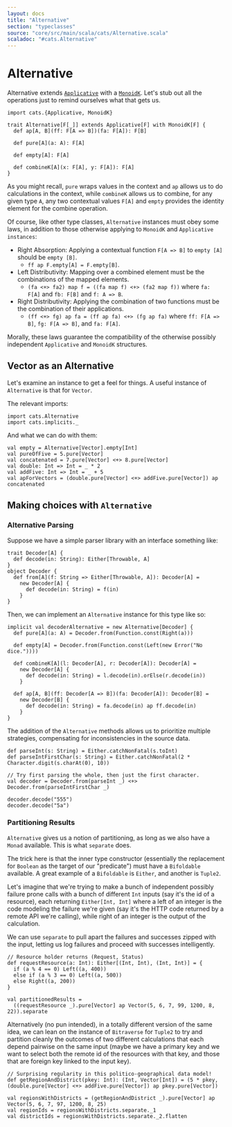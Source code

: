 ```yaml
---
layout: docs
title: "Alternative"
section: "typeclasses"
source: "core/src/main/scala/cats/Alternative.scala"
scaladoc: "#cats.Alternative"
---
```

# Alternative
Alternative extends [`Applicative`](`applicative.html`) with a [`MonoidK`](`monoidk.html`).
Let's stub out all the operations just to remind ourselves what that gets us.

```tut:book:silent
import cats.{Applicative, MonoidK}

trait Alternative[F[_]] extends Applicative[F] with MonoidK[F] {
  def ap[A, B](ff: F[A => B])(fa: F[A]): F[B]

  def pure[A](a: A): F[A]

  def empty[A]: F[A]

  def combineK[A](x: F[A], y: F[A]): F[A]
}
```

As you might recall, `pure` wraps values in the context and `ap` allows us to do calculations in the context, while `combineK` allows us to combine, for any given type `A`, any two contextual values `F[A]` and `empty` provides the identity element for the combine operation.

Of course, like other type classes, `Alternative` instances must obey some laws, in addition to those otherwise applying to `MonoidK` and `Applicative instances`:

* Right Absorption: Applying a contextual function `F[A => B]` to `empty [A]` should be `empty [B]`.
  * `ff ap F.empty[A] = F.empty[B]`.
* Left Distributivity:  Mapping over a combined element must be the combinations of the mapped elements.
  * `(fa <+> fa2) map f = ((fa map f) <+> (fa2 map f))` where `fa: F[A]` and `fb: F[B]` and `f: A => B`.
* Right Distributivity: Applying the combination of two functions must be the combination of their applications.
  * `(ff <+> fg) ap fa = (ff ap fa) <+> (fg ap fa)` where `ff: F[A => B]`, `fg: F[A => B]`, and `fa: F[A]`.

Morally, these laws guarantee the compatibility of the otherwise possibly independent `Applicative` and `MonoidK` structures.

## Vector as an Alternative

Let's examine an instance to get a feel for things. A useful instance of `Alternative` is that for `Vector`.

The relevant imports:

```tut:book:reset:silent
import cats.Alternative
import cats.implicits._
```

And what we can do with them:

```tut:book
val empty = Alternative[Vector].empty[Int]
val pureOfFive = 5.pure[Vector]
val concatenated = 7.pure[Vector] <+> 8.pure[Vector]
val double: Int => Int = _ * 2
val addFive: Int => Int = _ + 5
val apForVectors = (double.pure[Vector] <+> addFive.pure[Vector]) ap concatenated
```

## Making choices with `Alternative`

### Alternative Parsing

Suppose we have a simple parser library with an interface something like:

```tut:book
trait Decoder[A] {
  def decode(in: String): Either[Throwable, A]
}
object Decoder {
  def from[A](f: String => Either[Throwable, A]): Decoder[A] =
    new Decoder[A] {
      def decode(in: String) = f(in)
    }
}
```

Then, we can implement an `Alternative` instance for this type like so:

```tut:book
implicit val decoderAlternative = new Alternative[Decoder] {
  def pure[A](a: A) = Decoder.from(Function.const(Right(a)))

  def empty[A] = Decoder.from(Function.const(Left(new Error("No dice."))))

  def combineK[A](l: Decoder[A], r: Decoder[A]): Decoder[A] =
    new Decoder[A] {
      def decode(in: String) = l.decode(in).orElse(r.decode(in))
    }

  def ap[A, B](ff: Decoder[A => B])(fa: Decoder[A]): Decoder[B] =
    new Decoder[B] {
      def decode(in: String) = fa.decode(in) ap ff.decode(in)
    }
}
```

The addition of the `Alternative` methods allows us to prioritize multiple strategies, compensating for inconsistencies in the source data.

```tut:book
def parseInt(s: String) = Either.catchNonFatal(s.toInt)
def parseIntFirstChar(s: String) = Either.catchNonFatal(2 * Character.digit(s.charAt(0), 10))

// Try first parsing the whole, then just the first character.
val decoder = Decoder.from(parseInt _) <+> Decoder.from(parseIntFirstChar _)

decoder.decode("555")
decoder.decode("5a")
```

### Partitioning Results

`Alternative` gives us a notion of partitioning, as long as we also have a `Monad` available. This is what `separate` does.

The trick here is that the inner type constructor (essentially the replacement for `Boolean` as the target of our "predicate") must have a `Bifoldable` available. A great example of a `Bifoldable` is `Either`, and another is `Tuple2`.

Let's imagine that we're trying to make a bunch of independent possibly failure prone calls with a bunch of different `Int` inputs (say it's the id of a resource), each returning `Either[Int, Int]` where a left of an integer is the code modeling the failure we're given (say it's the HTTP code returned by a remote API we're calling), while right of an integer is the output of the calculation.

We can use `separate` to pull apart the failures and successes zipped with the input, letting us log failures and proceed with successes intelligently.

```tut:book
// Resource holder returns (Request, Status)
def requestResource(a: Int): Either[(Int, Int), (Int, Int)] = {
  if (a % 4 == 0) Left((a, 400))
  else if (a % 3 == 0) Left((a, 500))
  else Right((a, 200))
}

val partitionedResults = 
  ((requestResource _).pure[Vector] ap Vector(5, 6, 7, 99, 1200, 8, 22)).separate
```

Alternatively (no pun intended), in a totally different version of the same idea, we can lean on the instance of `Bitraverse` for `Tuple2` to try and partition cleanly the outcomes of two different calculations that each depend pairwise on the same input (maybe we have a primary key and we want to select both the remote id of the resources with that key, and those that are foreign key linked to the input key).

```tut:book
// Surprising regularity in this politico-geographical data model!
def getRegionAndDistrict(pkey: Int): (Int, Vector[Int]) = (5 * pkey, (double.pure[Vector] <+> addFive.pure[Vector]) ap pkey.pure[Vector])

val regionsWithDistricts = (getRegionAndDistrict _).pure[Vector] ap Vector(5, 6, 7, 97, 1200, 8, 25)
val regionIds = regionsWithDistricts.separate._1
val districtIds = regionsWithDistricts.separate._2.flatten
```


